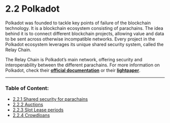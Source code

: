 # 2.2 Polkadot

Polkadot was founded to tackle key points of failure of the blockchain technology. It is a blockchain ecosystem consisting of parachains. The idea behind it is to connect different blockchain projects, allowing value and data to be sent across otherwise incompatible networks. Every project in the Polkadot ecosystem leverages its unique shared security system, called the Relay Chain.

The Relay Chain is Polkadot’s main network, offering security and interoperability between the different parachains. For more information on Polkadot, check their [**official documentation**](https://wiki.polkadot.network/docs/getting-started) or their [**lightpaper**](https://cryptorating.eu/whitepapers/Polkadot/Polkadot-lightpaper.pdf).

****

### **Table of Content:**

* [2.2.1 Shared security for parachains](2.2.1-shared-security-for-parachains.md)
* [2.2.2 Auctions](2.2.2-auctions.md)
* [2.2.3 Slot Lease periods](2.2.3-slot-lease-periods.md)
* [2.2.4 Crowdloans](2.2.4-crowdloan.md)
